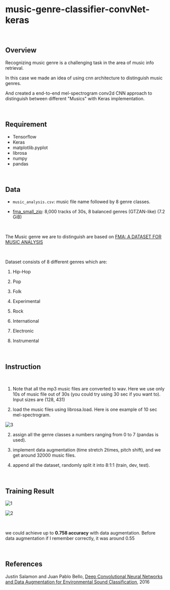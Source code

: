 # music-genre-classifier-convNet-keras

</br>

## Overview

Recognizing music genre is a challenging task in the area of music info retrieval. 

In this case we made an idea of using cnn architecture to distinguish music genres. 

And created a end-to-end mel-spectrogram conv2d CNN approach to distinguish between different "Musics" with Keras implementation.

</br>

## Requirement

  * Tensorflow
  * Keras
  * matplotlib.pyplot
  * librosa
  * numpy
  * pandas

</br>

## Data

* `music_analysis.csv`: music file name followed by 8 genre classes.

* [fma_small_zip](https://os.unil.cloud.switch.ch/fma/fma_small.zip): 8,000 tracks of 30s, 8 balanced genres (GTZAN-like) (7.2 GiB)

</br>

The Music genre we are to distinguish are based on [FMA: A DATASET FOR MUSIC ANALYSIS](https://github.com/mdeff/fma)

</br>

Dataset consists of 8 different genres which are:

1. Hip-Hop

2. Pop

3. Folk

4. Experimental

5. Rock

6. International

7. Electronic

8. Instrumental

</br>

## Instruction

</br>

1. Note that all the mp3 music files are converted to wav. Here we use only 10s of music file out of 30s (you could try using 30 sec if you want to). Input sizes are (128, 431)

2. load the music files using librosa.load. Here is one example of 10 sec mel-spectrogram.

![3](https://user-images.githubusercontent.com/40786348/45913154-84e0c780-be68-11e8-822f-446b3d8334d0.PNG)

2. assign all the genre classes a numbers ranging from 0 to 7 (pandas is used).

3. implement data augmentation (time stretch 2times, pitch shift), and we get around 32000 music files.

4. append all the dataset, randomly split it into 8:1:1 (train, dev, test).

</br>

## Training Result

![1](https://user-images.githubusercontent.com/40786348/45912694-945c1280-be60-11e8-9669-dd25ef3787e5.PNG)

![2](https://user-images.githubusercontent.com/40786348/45912695-96be6c80-be60-11e8-8f31-31d8c8f22ac9.PNG)

</br>

we could achieve up to **0.758 accuracy** with data augmentation. Before data augmentation if I remember correctly, it was around 0.55

</br>

## References

Justin Salamon and Juan Pablo Bello, [Deep Convolutional Neural Networks and Data Augmentation for Environmental Sound Classification](https://arxiv.org/pdf/1608.04363.pdf), 2016

